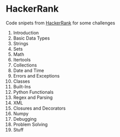 # HackerRank
Code snipets from [HackerRank](https://www.hackerrank.com/) for some challenges
01. Introduction
02. Basic Data Types
03. Strings
04. Sets
05. Math
06. Itertools
07. Collections
08. Date and Time
09. Errors and Exceptions
10. Classes
11. Built-Ins
12. Python Functionals
13. Regex and Parsing
14. XML
15. Closures and Decorators
16. Numpy
17. Debugging
20. Problem Solving
30. Stuff